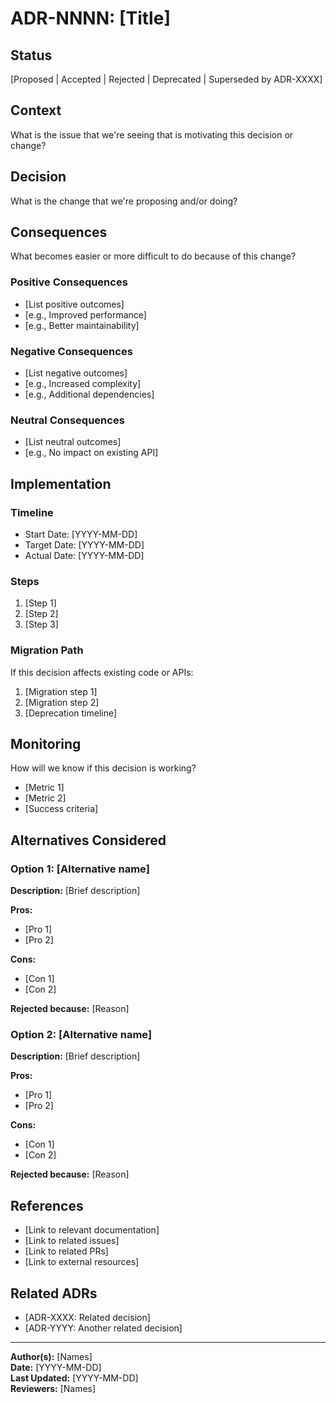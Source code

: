 # ADR-NNNN: [Title]

## Status

[Proposed | Accepted | Rejected | Deprecated | Superseded by ADR-XXXX]

## Context

What is the issue that we're seeing that is motivating this decision or change?

## Decision

What is the change that we're proposing and/or doing?

## Consequences

What becomes easier or more difficult to do because of this change?

### Positive Consequences

- [List positive outcomes]
- [e.g., Improved performance]
- [e.g., Better maintainability]

### Negative Consequences

- [List negative outcomes]
- [e.g., Increased complexity]
- [e.g., Additional dependencies]

### Neutral Consequences

- [List neutral outcomes]
- [e.g., No impact on existing API]

## Implementation

### Timeline

- Start Date: [YYYY-MM-DD]
- Target Date: [YYYY-MM-DD]
- Actual Date: [YYYY-MM-DD]

### Steps

1. [Step 1]
2. [Step 2]
3. [Step 3]

### Migration Path

If this decision affects existing code or APIs:

1. [Migration step 1]
2. [Migration step 2]
3. [Deprecation timeline]

## Monitoring

How will we know if this decision is working?

- [Metric 1]
- [Metric 2]
- [Success criteria]

## Alternatives Considered

### Option 1: [Alternative name]

**Description:** [Brief description]

**Pros:**
- [Pro 1]
- [Pro 2]

**Cons:**
- [Con 1]
- [Con 2]

**Rejected because:** [Reason]

### Option 2: [Alternative name]

**Description:** [Brief description]

**Pros:**
- [Pro 1]
- [Pro 2]

**Cons:**
- [Con 1]
- [Con 2]

**Rejected because:** [Reason]

## References

- [Link to relevant documentation]
- [Link to related issues]
- [Link to related PRs]
- [Link to external resources]

## Related ADRs

- [ADR-XXXX: Related decision]
- [ADR-YYYY: Another related decision]

---

**Author(s):** [Names]  
**Date:** [YYYY-MM-DD]  
**Last Updated:** [YYYY-MM-DD]  
**Reviewers:** [Names]